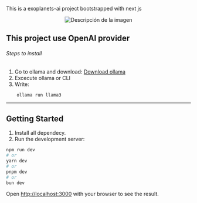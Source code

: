 This is a exoplanets-ai project bootstrapped with next js

<div style="display: flex; justify-content: center;">
    <img src="./imagen.png" alt="Descripción de la imagen" style="max-width: 200px; height: auto;">
</div>

## This project use OpenAI provider

###### Steps to install

1. Go to ollama and download: [Download ollama](https://ollama.com/download)
2. Excecute ollama or CLI
3. Write:

```bash
    ollama run llama3
```

---

## Getting Started

1. Install all dependecy.
2. Run the development server:

```bash
npm run dev
# or
yarn dev
# or
pnpm dev
# or
bun dev
```

Open [http://localhost:3000](http://localhost:3000) with your browser to see the result.
